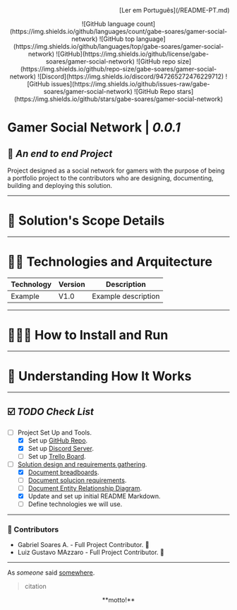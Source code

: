 <p style='text-align: right;'> [Ler em Português](/README-PT.md) </p>
<div align="center">
    ![GitHub language count](https://img.shields.io/github/languages/count/gabe-soares/gamer-social-network) ![GitHub top language](https://img.shields.io/github/languages/top/gabe-soares/gamer-social-network)    ![GitHub](https://img.shields.io/github/license/gabe-soares/gamer-social-network) ![GitHub repo size](https://img.shields.io/github/repo-size/gabe-soares/gamer-social-network) 
    ![Discord](https://img.shields.io/discord/947265272476229712) ![GitHub issues](https://img.shields.io/github/issues-raw/gabe-soares/gamer-social-network) ![GitHub Repo stars](https://img.shields.io/github/stars/gabe-soares/gamer-social-network)
</div>


# Gamer Social Network | _0.0.1_
## 👾 _An end to end Project_
Project designed as a social network for gamers with the purpose of being a portfolio project to the contributors who are designing, documenting, building and deploying this solution.

------------------------------------------------------------
# 📑 Solution's Scope Details

------------------------------------------------------------
# 👷🏾 Technologies and Arquitecture
| Technology               | Version                                                       | Description                                             |
| --------------------- | ------------------------------------------------------------ | ------------------------------------------------------- |
| Example          | V1.0                   | Example description                         |

------------------------------------------------------------
# 🧑🏼‍💻 How to Install and Run

------------------------------------------------------------
# 🧐 Understanding How It Works

------------------------------------------------------------
## ☑️ _TODO Check List_
- [ ] Project Set Up and Tools.
    - [x] Set up [GitHub Repo](https://github.com/Gabe-Soares/gamer-social-network/tree/master).
    - [x] Set up [Discord Server](https://discord.gg/qjkEE7ngyG).
    - [ ] Set up [Trello Board]().

- [ ] [Solution design and requirements gathering](/DOCS/Requirements%20Gathering/DESIGN.md).
    - [x] [Document breadboards](/DOCS/Requirements%20Gathering/Breadboards/BREADBOARDING.md).
    - [ ] [Document solucion requirements](/DOCS/Requirements%20Gathering/Requirements/REQUIREMENTS.md).
    - [ ] [Document Entity Relationship Diagram](/DOCS/Requirements%20Gathering/Diagrams/DIAGRAMS.md).
    - [x] Update and set up initial README Markdown.
    - [ ] Define technologies we will use.

------------------------------------------------------------
### 📎 Contributors
- Gabriel Soares A. - Full Project Contributor. 🐧
- Luiz Gustavo MAzzaro - Full Project Contributor. 🤩

------------------------------------------------------------
As _someone_ said [somewhere](). 

> citation

<div align="center">
**motto!**
</div>